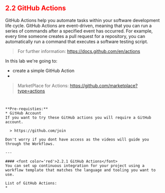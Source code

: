 ## <font color='red'> 2.2 GitHub Actions </font>
GitHub Actions help you automate tasks within your software development life cycle. GitHub Actions are event-driven, meaning that you can run a series of commands after a specified event has occurred. For example, every time someone creates a pull request for a repository, you can automatically run a command that executes a software testing script.

  > For further information: https://docs.github.com/en/actions

In this lab we're going to:
* create a simple GitHub Action
* 

  > MarketPlace for Actions: https://github.com/marketplace?type=actions


```


**Pre-requisties:**
* GitHub Account
If you want to try these GitHub actions you will require a GitHub account.

  > https://github.com/join

Don't worry if you dont have access as the videos will guide you through the Workflows.

---

#### <font color='red'>2.2.1 GitHub Actions</font>
You can set up continuous integration for your project using a workflow template that matches the language and tooling you want to use.

List of GitHub Actions:
* 




